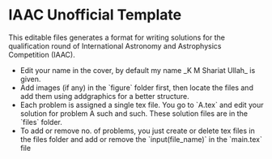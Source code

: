 # IAAC Unofficial Template

This editable files generates a format for writing solutions for the qualification round of International Astronomy and Astrophysics Competition (IAAC). 

<ul>
  <li>Edit your name in the cover, by default my name _K M Shariat Ullah_ is given.</li>
  <li>Add images (if any) in the `figure` folder first, then locate the files and add them using addgraphics for a better structure.</li>
  <li>Each problem is assigned a single tex file. You go to `A.tex` and edit your solution for problem A such and such. These solution files are in the `files` folder.</li>
  <li>To add or remove no. of problems, you just create or delete tex files in the files folder and add or remove the `input(file_name)` in the `main.tex` file </li>
</ul>
